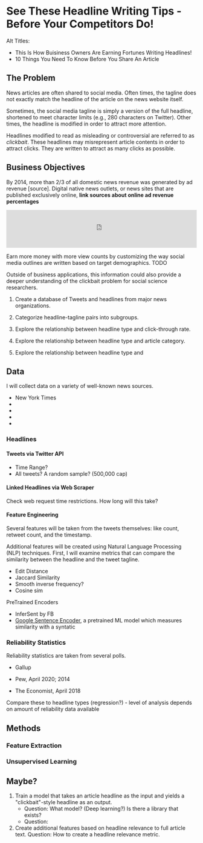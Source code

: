 # See These Headline Writing Tips - Before Your Competitors Do!

Alt Titles:

- This Is How Buisiness Owners Are Earning Fortunes Writing Headlines!
- 10 Things You Need To Know Before You Share An Article

## The Problem

News articles are often shared to social media. Often times, the tagline does not exactly match the headline of the article on the news website itself.

Sometimes, the social media tagline is simply a version of the full headline, shortened to meet character limits (e.g., 280 characters on Twitter). Other times, the headline is modified in order to attract more attention. 

Headlines modified to read as misleading or controversial are referred to as *clickbait*. These headlines may misrepresent article contents in order to attract clicks. They are written to attract as many clicks as possible. 

## Business Objectives

By 2014, more than 2/3 of all domestic news revenue was generated by ad revenue [source]. Digital native news outlets, or news sites that are published exclusively online, **link sources about online ad revenue percentages**

<iframe src="https://www.journalism.org/chart/sotnm-digital-and-non-digital-advertising-revenue/iframe/" id="pew63764" scrolling="no" width="100%" height="100px" frameborder="0"></iframe> <script type='text/javascript'id='pew-iframe'>(function(){function async_load(){var s=document.createElement('script');s.type='text/javascript';s.async=true;s.src='https://www.journalism.org/wp-content/plugins/pew-refactor-shim/pew-scripts/js/iframeResizer.min.js';s.onload=s.onreadystatechange=function(){var rs=this.readyState;try{iFrameResize([],'iframe#pew63764')}catch(e){}};var embedder=document.getElementById('pew-iframe');embedder.parentNode.insertBefore(s,embedder)}if(window.attachEvent)window.attachEvent('onload',async_load);else window.addEventListener('load',async_load,false)})();</script>			

Earn more money with more view counts by customizing the way social media outlines are written based on target demographics.  TODO

Outside of business applications, this information could also provide a deeper understanding of the clickbait problem for social science researchers. 

1. Create a database of Tweets and headlines from major news organizations.

2. Categorize headline-tagline pairs into subgroups.

3. Explore the relationship between headline type and click-through rate.  

4. Explore the relationship between headline type and article category.

5. Explore the relationship between headline type and 

## Data 

I will collect data on a variety of well-known news sources.

* New York Times
* 
* 
*
* 

### Headlines 

#### Tweets via Twitter API

* Time Range?
* All tweets? A random sample? (500,000 cap)


#### Linked Headlines via Web Scraper

Check web request time restrictions. How long will this take?

#### Feature Engineering

Several features will be taken from the tweets themselves: like count, retweet count, and the timestamp.

Additional features will be created using Natural Language Processing (NLP) techniques. First, I will examine metrics that can compare the similarity between the headline and the tweet tagline. 
* Edit Distance
* Jaccard Similarity 
* Smooth inverse frequency?
* Cosine sim

PreTrained Encoders
* InferSent by FB
* [Google Sentence Encoder](https://tfhub.dev/google/universal-sentence-encoder/4), a pretrained ML model which measures similarity with a syntatic

### Reliability Statistics

Reliability statistics are taken from several polls.

* Gallup

* Pew, April 2020; 2014

* The Economist, April 2018
 
 Compare these to headline types (regression?) - level of analysis depends on amount of reliability data available 


## Methods

### Feature Extraction

### Unsupervised Learning



## Maybe?

1. Train a model that takes an article headline as the input and yields a "clickbait"-style headline as an output. 
    * Question: What model? (Deep learning?) Is there a library that exists?
    * Question: 
1. Create additional features based on headline relevance to full article text. Question: How to create a headline relevance metric. 
